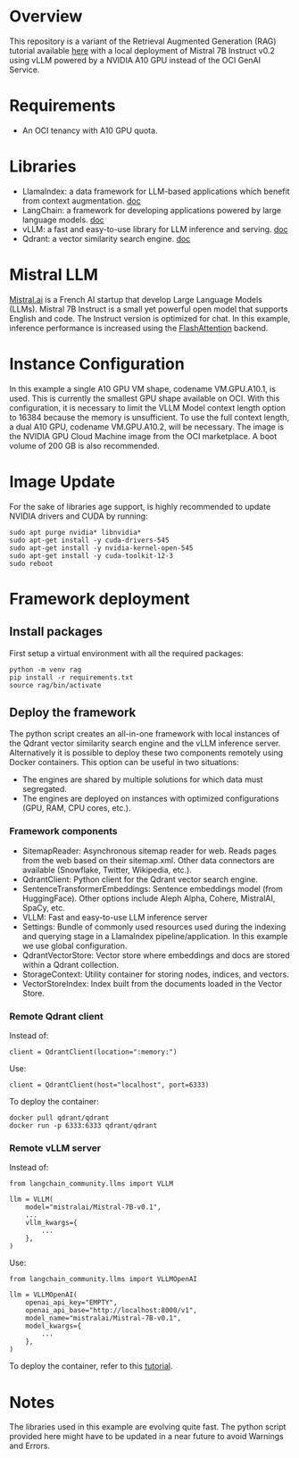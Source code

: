 # Overview

This repository is a variant of the Retrieval Augmented Generation (RAG) tutorial available [here](https://github.com/oracle-devrel/technology-engineering/tree/main/ai-and-app-modernisation/ai-services/generative-ai-service/rag-genai/files) with a local deployment of Mistral 7B Instruct v0.2 using vLLM powered by a NVIDIA A10 GPU instead of the OCI GenAI Service.

# Requirements

* An OCI tenancy with A10 GPU quota.

# Libraries

* LlamaIndex: a data framework for LLM-based applications which benefit from context augmentation. [doc](https://docs.llamaindex.ai/en/stable/)
* LangChain: a framework for developing applications powered by large language models. [doc](https://python.langchain.com/docs/get_started/introduction)
* vLLM: a fast and easy-to-use library for LLM inference and serving. [doc](https://docs.vllm.ai/en/latest/)
* Qdrant: a vector similarity search engine. [doc](https://qdrant.tech/documentation/)

# Mistral LLM

[Mistral.ai](https://mistral.ai/) is a French AI startup that develop Large Language Models (LLMs). Mistral 7B Instruct is a small yet powerful open model that supports English and code. The Instruct version is optimized for chat. In this example, inference performance is increased using the [FlashAttention](https://huggingface.co/docs/text-generation-inference/conceptual/flash_attention) backend.

# Instance Configuration

In this example a single A10 GPU VM shape, codename VM.GPU.A10.1, is used. This is currently the smallest GPU shape available on OCI. With this configuration, it is necessary to limit the VLLM Model context length option to 16384 because the memory is unsufficient. To use the full context length, a dual A10 GPU, codename VM.GPU.A10.2, will be necessary.
The image is the NVIDIA GPU Cloud Machine image from the OCI marketplace.
A boot volume of 200 GB is also recommended.

# Image Update

For the sake of libraries age support, is highly recommended to update NVIDIA drivers and CUDA by running:

```
sudo apt purge nvidia* libnvidia*
sudo apt-get install -y cuda-drivers-545
sudo apt-get install -y nvidia-kernel-open-545
sudo apt-get install -y cuda-toolkit-12-3
sudo reboot
```

# Framework deployment

## Install packages

First setup a virtual environment with all the required packages:

```
python -m venv rag
pip install -r requirements.txt
source rag/bin/activate
```

## Deploy the framework

The python script creates an all-in-one framework with local instances of the Qdrant vector similarity search engine and the vLLM inference server. Alternatively it is possible to deploy these two components remotely using Docker containers. This option can be useful in two situations:
* The engines are shared by multiple solutions for which data must segregated.
* The engines are deployed on instances with optimized configurations (GPU, RAM, CPU cores, etc.).

### Framework components

* SitemapReader: Asynchronous sitemap reader for web. Reads pages from the web based on their sitemap.xml. Other data connectors are available (Snowflake, Twitter, Wikipedia, etc.).
* QdrantClient: Python client for the Qdrant vector search engine.
* SentenceTransformerEmbeddings: Sentence embeddings model (from HuggingFace). Other options include Aleph Alpha, Cohere, MistralAI, SpaCy, etc.
* VLLM: Fast and easy-to-use LLM inference server
* Settings: Bundle of commonly used resources used during the indexing and querying stage in a LlamaIndex pipeline/application. In this example we use global configuration.
* QdrantVectorStore: Vector store where embeddings and docs are stored within a Qdrant collection.
* StorageContext: Utility container for storing nodes, indices, and vectors.
* VectorStoreIndex: Index built from the documents loaded in the Vector Store.

### Remote Qdrant client

Instead of:
```
client = QdrantClient(location=":memory:")
```
Use:
```
client = QdrantClient(host="localhost", port=6333)
```

To deploy the container:
```
docker pull qdrant/qdrant
docker run -p 6333:6333 qdrant/qdrant
```

### Remote vLLM server

Instead of:
```
from langchain_community.llms import VLLM

llm = VLLM(
    model="mistralai/Mistral-7B-v0.1",
    ...
    vllm_kwargs={
        ...
    },
)
```
Use:
```
from langchain_community.llms import VLLMOpenAI

llm = VLLMOpenAI(
    openai_api_key="EMPTY",
    openai_api_base="http://localhost:8000/v1",
    model_name="mistralai/Mistral-7B-v0.1",
    model_kwargs={
        ...
    },
)
```
To deploy the container, refer to this [tutorial](https://github.com/oracle-devrel/technology-engineering/tree/main/cloud-infrastructure/ai-infra-gpu/GPU/vllm-mistral).

# Notes

The libraries used in this example are evolving quite fast. The python script provided here might have to be updated in a near future to avoid Warnings and Errors.